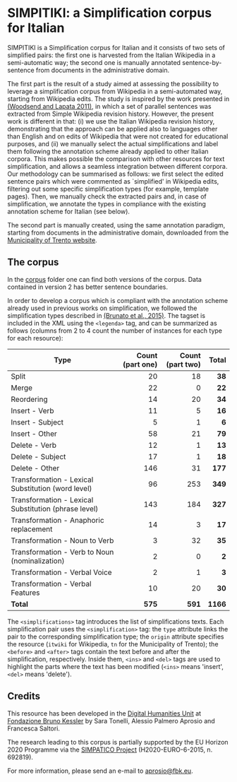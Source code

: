 # SIMPITIKI: a Simplification corpus for Italian

SIMPITIKI is a Simplification corpus for Italian and it consists of two sets of simplified pairs: the first one is harvested from the Italian Wikipedia in a semi-automatic way; the second one is manually annotated sentence-by-sentence from documents in the administrative domain.

The first part is the result of a study aimed at assessing the possibility to leverage a simplification corpus from Wikipedia in a semi-automated way, starting from Wikipedia edits. The study is inspired by the work presented in [(Woodsend and Lapata 2011)](http://homepages.inf.ed.ac.uk/kwoodsen/wiki.html), in which a set of parallel sentences was extracted from Simple Wikipedia revision history.
However, the present work is different in that: (i) we use the Italian Wikipedia revision history, demonstrating that the approach can be applied also to languages other than English and on edits of Wikipedia that were not created for educational purposes, and (ii) we manually select the actual simplifications and label them following the annotation scheme already applied to other Italian corpora. This makes possible the comparison with other resources for text simplification, and allows a seamless integration between different corpora. 
Our methodology can be summarised as follows: we first select the edited sentence pairs which were commented as `simplified' in Wikipedia edits, filtering out some specific simplification types (for example, template pages). Then, we manually check the extracted pairs and, in case of simplification, we annotate the types in compliance with the existing annotation scheme for Italian (see below).

The second part is manually created, using the same annotation paradigm, starting from documents in the administrative domain, downloaded from the [Municipality of Trento website](http://www.comune.trento.it/).

## The corpus

In the [corpus](https://github.com/dhfbk/simpitiki/tree/master/corpus) folder one can find both versions of the corpus. Data contained in version 2 has better sentence boundaries.

In order to develop a corpus which is compliant with the annotation scheme already used in previous works on simplification, we followed the simplification types described in [(Brunato et al., 2015)](http://www.cnr.it/istituti/ProdottoDellaRicerca.html?cds=048&id=332693).
The tagset is included in the XML using the `<legenda>` tag, and can be summarized as follows (columns from 2 to 4 count the number of instances for each type for each resource):

| Type | Count (part one) | Count (part two) | Total |
|---|---:|---:|---:|
| Split | 20 | 18 | __38__ |
| Merge | 22 | 0 | __22__ |
| Reordering | 14 | 20 | __34__ |
| Insert - Verb | 11 | 5 | __16__ |
| Insert - Subject | 5 | 1 | __6__ |
| Insert - Other | 58 | 21 | __79__ |
| Delete - Verb | 12 | 1 | __13__ |
| Delete - Subject | 17 | 1 | __18__ |
| Delete - Other | 146 | 31 | __177__ |
| Transformation - Lexical Substitution (word level) | 96 | 253 | __349__ |
| Transformation - Lexical Substitution (phrase level) | 143 | 184 | __327__ |
| Transformation - Anaphoric replacement | 14 | 3 | __17__ |
| Transformation - Noun to Verb | 3 | 32 | __35__ |
| Transformation - Verb to Noun (nominalization) | 2 | 0 | __2__ |
| Transformation - Verbal Voice | 2 | 1 | __3__ |
| Transformation - Verbal Features | 10 | 20 | __30__ |
| __Total__ | __575__ | __591__ | __1166__ |

The `<simplifications>` tag introduces the list of simplifications texts. Each simplification pair uses the `<simplification>` tag: the `type` attribute links the pair to the corresponding simplification type; the `origin` attribute specifies the resource (`itwiki` for Wikipedia, `tn` for the Municipality of Trento); the `<before>` and `<after>` tags contain the text before and after the simplification, respectively. Inside them, `<ins>` and `<del>` tags are used to highlight the parts where the text has been modified (`<ins>` means 'insert', `<del>` means 'delete').

## Credits

This resource has been developed in the [Digital Humanities Unit](http://dh.fbk.eu/) at [Fondazione Bruno Kessler](http://www.fbk.eu/) by Sara Tonelli, Alessio Palmero Aprosio and Francesca Saltori.

The research leading to this corpus is partially supported by the EU Horizon 2020 Programme via the [SIMPATICO Project](http://www.simpatico-project.eu/) (H2020-EURO-6-2015, n. 692819).

For more information, please send an e-mail to [aprosio@fbk.eu](mailto:aprosio@fbk.eu).
